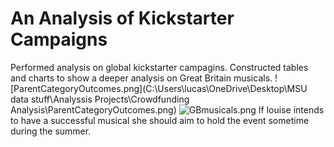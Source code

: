 # An Analysis of Kickstarter Campaigns
Performed analysis on global kickstarter campagins. Constructed tables and charts to show a deeper analysis on Great Britain musicals.
![ParentCategoryOutcomes.png](C:\Users\lucas\OneDrive\Desktop\MSU data stuff\Analyssis Projects\Crowdfunding Analysis\ParentCategoryOutcomes.png)
![GBmusicals.png](https://imgur.com/BWUbpKt)
If louise intends to have a successful musical she should aim to hold the event sometime during the summer.
